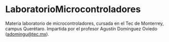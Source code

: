 # LaboratorioMicrocontroladores
Materia laboratorio de microcontroladores, cursada en el Tec de Monterrey, campus Querétaro. Impartida por el profesor Agustín Domínguez Oviedo (adomingu@tec.mx).
